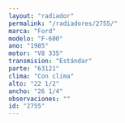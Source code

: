 ```yaml
---
layout: "radiador"
permalink: "/radiadores/2755/"
marca: "Ford"
modelo: "F-600"
ano: "1985"
motor: "V8 335"
transmision: "Estándar"
parte: "63121"
clima: "Con clima"
alto: "22 1/2"
ancho: "26 1/4"
observaciones: ""
id: "2755"
---
```



